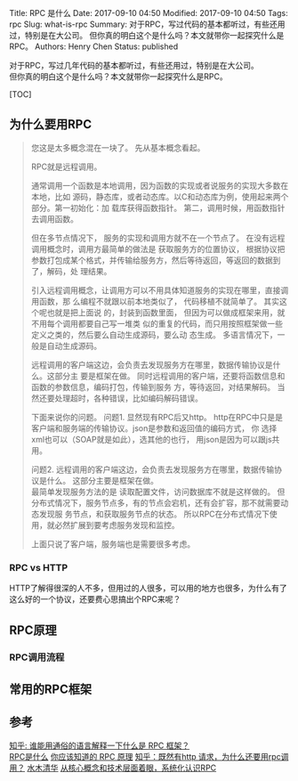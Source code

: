 Title: RPC 是什么 
Date: 2017-09-10 04:50
Modified: 2017-09-10 04:50
Tags: rpc
Slug: what-is-rpc
Summary: 对于RPC，写过代码的基本都听过，有些还用过，特别是在大公司。 但你真的明白这个是什么吗？本文就带你一起探究什么是RPC。
Authors: Henry Chen
Status: published

对于RPC，写过几年代码的基本都听过，有些还用过，特别是在大公司。  
但你真的明白这个是什么吗？本文就带你一起探究什么是RPC。

[TOC]

## 为什么要用RPC


> 您这是太多概念混在一块了。 
> 先从基本概念看起。 
>   
> RPC就是远程调用。  
>   
> 通常调用一个函数是本地调用，因为函数的实现或者说服务的实现大多数在本地，比如 
> 源码，静态库，或者动态库。以C和动态库为例，使用起来两个部分。第一初始化：加 
> 载库获得函数指针。  第二，调用时候，用函数指针去调用函数。 
>   
> 但在多节点情况下， 服务的实现和调用方就不在一个节点了。 
> 在没有远程调用概念时，调用方最简单的做法是 获取服务方的位置协议， 根据协议把 
> 参数打包成某个格式，并传输给服务方，然后等待返回，等返回的数据到了，解码，处 
> 理结果。 
>   
> 引入远程调用概念，让调用方可以不用具体知道服务的实现在哪里，直接调用函数，那 
> 么编程不就跟以前本地类似了， 代码移植不就简单了。 其实这个呢也就是把上面说 
> 的，封装到函数里面， 但因为可以做成框架来用，就不用每个调用都要自己写一堆类 
> 似的重复的代码，而只用按照框架做一些定义之类的，然后要么自动生成源码，要么动 
> 态生成。 多语言情况下，一般是自动生成源码。 
>   
> 远程调用的客户端这边，会负责去发现服务方在哪里，数据传输协议是什么。这部分主 
> 要是框架在做。 
> 同时远程调用的客户端，还要将函数信息和函数的参数信息，编码打包，传输到服务 
> 方，等待返回，对结果解码。 当然还要处理超时，各种错误，比如编码解码错误。 
>   
> 下面来说你的问题。 
> 问题1. 显然现有RPC后又http。 
> http在RPC中只是是客户端和服务端的传输协议。json是参数和返回值的编码方式， 你 
> 选择xml也可以（SOAP就是如此），选其他的也行， 用json是因为可以跟js共用。 
>   
> 问题2. 远程调用的客户端这边，会负责去发现服务方在哪里，数据传输协议是什么。 
> 这部分主要是框架在做。  
> 最简单发现服务方法的是 读取配置文件，访问数据库不就是这样做的。 
> 但分布式情况下，服务节点多，有的节点会宕机，还有会扩容，那不就需要动态发现服 
> 务节点，和获取服务节点的状态。 
> 所以RPC在分布式情况下使用，就必然扩展到要考虑服务发现和监控。 
>   
> 上面只说了客户端，服务端也是需要很多考虑。  
 
### RPC vs HTTP
HTTP了解得很深的人不多，但用过的人很多，可以用的地方也很多，为什么有了这么好的一个协议，还要费心思搞出个RPC来呢？


## RPC原理
### RPC调用流程



## 常用的RPC框架



## 参考

[知乎: 谁能用通俗的语言解释一下什么是 RPC 框架？](https://www.zhihu.com/question/25536695)  
[RPC是什么](http://blog.brucefeng.info/post/what-is-rpc)
[你应该知道的 RPC 原理](http://blog.jobbole.com/92290/)
[知乎：既然有http 请求，为什么还要用rpc调用？](https://www.zhihu.com/question/41609070)
[水木清华](http://www.newsmth.net/nForum/#!article/Networking/74832)
[从核心概念和技术层面着眼，系统化认识RPC](http://houyao123.com/archives/3893)
